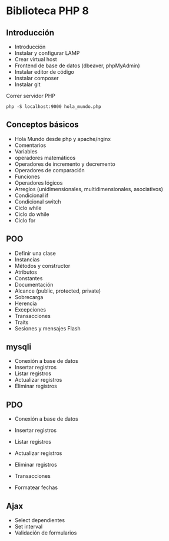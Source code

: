 # Biblioteca PHP 8

## Introducción

- Introducción
- Instalar y configurar LAMP
- Crear virtual host
- Frontend de base de datos (dbeaver, phpMyAdmin)
- Instalar editor de código
- Instalar composer
- Instalar git

Correr servidor PHP
```
php -S localhost:9000 hola_mundo.php
```

## Conceptos básicos
- Hola Mundo desde php y apache/nginx
- Comentarios
- Variables
- operadores matemáticos
- Operadores de incremento y decremento
- Operadores de comparación
- Funciones
- Operadores lógicos
- Arreglos (unidimensionales, multidimensionales, asociativos)
- Condicional if
- Condicional switch
- Ciclo while
- Ciclo do while
- Ciclo for

## POO
- Definir una clase
- Instancias
- Métodos y constructor
- Atributos
- Constantes
- Documentación
- Alcance (public, protected, private)
- Sobrecarga
- Herencia
- Excepciones
- Transacciones
- Traits
- Sesiones y mensajes Flash

## mysqli
- Conexión a base de datos
- Insertar registros
- Listar registros
- Actualizar registros
- Eliminar registros

## PDO
- Conexión a base de datos
- Insertar registros
- Listar registros
- Actualizar registros
- Eliminar registros
- Transacciones

- Formatear fechas

## Ajax
- Select dependientes
- Set interval
- Validación de formularios
